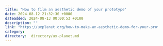 ```yaml
---
title: "How to film an aesthetic demo of your prototype"
date: 2024-08-12 21:32:30 +0000
dateadded: 2024-08-13 00:00:53 +0100
description: ""
link: "https://uxplanet.org/how-to-make-an-aesthetic-demo-for-your-prototype-2d3ade6ca21f?source=rss----819cc2aaeee0---4"
category:
directory: _directory/ux-planet.md
---
```

